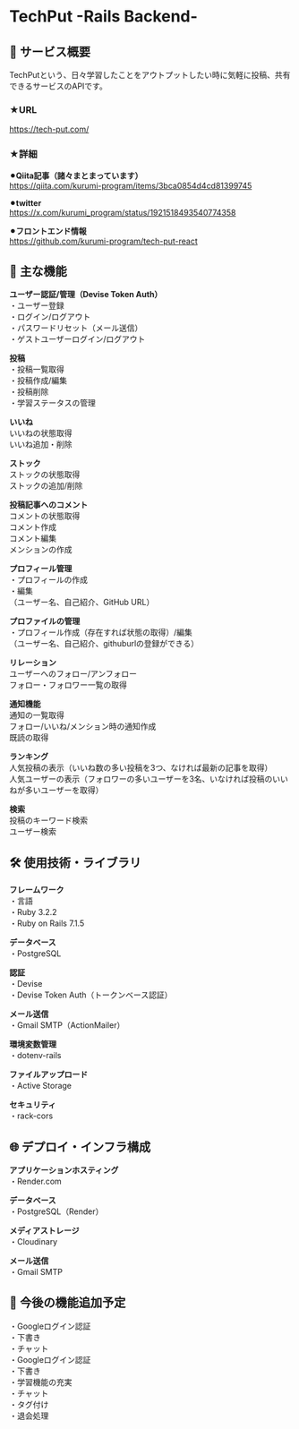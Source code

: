 # TechPut -Rails Backend-

## 📝 サービス概要
TechPutという、日々学習したことをアウトプットしたい時に気軽に投稿、共有できるサービスのAPIです。

### ★URL
https://tech-put.com/

### ★詳細
**⚫︎Qiita記事（諸々まとまっています）**  
https://qiita.com/kurumi-program/items/3bca0854d4cd81399745

**⚫︎twitter**  
https://x.com/kurumi_program/status/1921518493540774358 

**⚫︎フロントエンド情報**  
https://github.com/kurumi-program/tech-put-react

## 🌟 主な機能
**ユーザー認証/管理（Devise Token Auth）**  
・ユーザー登録  
・ログイン/ログアウト  
・パスワードリセット（メール送信）  
・ゲストユーザーログイン/ログアウト  

**投稿**  
・投稿一覧取得  
・投稿作成/編集  
・投稿削除  
・学習ステータスの管理  

**いいね**  
いいねの状態取得  
いいね追加・削除  

**ストック**  
ストックの状態取得  
ストックの追加/削除  

**投稿記事へのコメント**  
コメントの状態取得  
コメント作成  
コメント編集  
メンションの作成  

**プロフィール管理**  
・プロフィールの作成  
・編集  
（ユーザー名、自己紹介、GitHub URL）  

**プロファイルの管理**  
・プロフィール作成（存在すれば状態の取得）/編集  
（ユーザー名、自己紹介、githuburlの登録ができる）  

**リレーション**  
ユーザーへのフォロー/アンフォロー  
フォロー・フォロワー一覧の取得  

**通知機能**  
通知の一覧取得  
フォロー/いいね/メンション時の通知作成  
既読の取得  

**ランキング**  
人気投稿の表示（いいね数の多い投稿を3つ、なければ最新の記事を取得）  
人気ユーザーの表示（フォロワーの多いユーザーを3名、いなければ投稿のいいねが多いユーザーを取得）  

**検索**  
投稿のキーワード検索  
ユーザー検索  

## 🛠 使用技術・ライブラリ
**フレームワーク**  
・言語  
・Ruby 3.2.2  
・Ruby on Rails 7.1.5  

**データベース**  
・PostgreSQL  

**認証**  
・Devise  
・Devise Token Auth（トークンベース認証）  

**メール送信**  
・Gmail SMTP（ActionMailer）  

**環境変数管理**  
・dotenv-rails  

**ファイルアップロード**  
・Active Storage  

**セキュリティ**  
・rack-cors  

## 🌐 デプロイ・インフラ構成
**アプリケーションホスティング**  
・Render.com  

**データベース**  
・PostgreSQL（Render）  

**メディアストレージ**  
・Cloudinary  

**メール送信**  
・Gmail SMTP  

## 👀 今後の機能追加予定
・Googleログイン認証  
・下書き  
・チャット  
・Googleログイン認証  
・下書き  
・学習機能の充実  
・チャット  
・タグ付け  
・退会処理  
